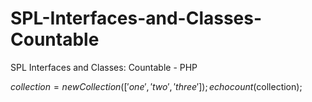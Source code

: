 # SPL-Interfaces-and-Classes-Countable
SPL Interfaces and Classes: Countable - PHP 

$collection 		= new Collection(['one', 'two', 'three']);
echo count($collection);
